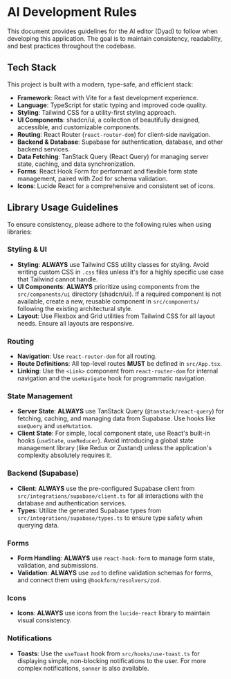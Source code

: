 # AI Development Rules

This document provides guidelines for the AI editor (Dyad) to follow when developing this application. The goal is to maintain consistency, readability, and best practices throughout the codebase.

## Tech Stack

This project is built with a modern, type-safe, and efficient stack:

-   **Framework**: React with Vite for a fast development experience.
-   **Language**: TypeScript for static typing and improved code quality.
-   **Styling**: Tailwind CSS for a utility-first styling approach.
-   **UI Components**: shadcn/ui, a collection of beautifully designed, accessible, and customizable components.
-   **Routing**: React Router (`react-router-dom`) for client-side navigation.
-   **Backend & Database**: Supabase for authentication, database, and other backend services.
-   **Data Fetching**: TanStack Query (React Query) for managing server state, caching, and data synchronization.
-   **Forms**: React Hook Form for performant and flexible form state management, paired with Zod for schema validation.
-   **Icons**: Lucide React for a comprehensive and consistent set of icons.

## Library Usage Guidelines

To ensure consistency, please adhere to the following rules when using libraries:

### Styling & UI

-   **Styling**: **ALWAYS** use Tailwind CSS utility classes for styling. Avoid writing custom CSS in `.css` files unless it's for a highly specific use case that Tailwind cannot handle.
-   **UI Components**: **ALWAYS** prioritize using components from the `src/components/ui` directory (shadcn/ui). If a required component is not available, create a new, reusable component in `src/components/` following the existing architectural style.
-   **Layout**: Use Flexbox and Grid utilities from Tailwind CSS for all layout needs. Ensure all layouts are responsive.

### Routing

-   **Navigation**: Use `react-router-dom` for all routing.
-   **Route Definitions**: All top-level routes **MUST** be defined in `src/App.tsx`.
-   **Linking**: Use the `<Link>` component from `react-router-dom` for internal navigation and the `useNavigate` hook for programmatic navigation.

### State Management

-   **Server State**: **ALWAYS** use TanStack Query (`@tanstack/react-query`) for fetching, caching, and managing data from Supabase. Use hooks like `useQuery` and `useMutation`.
-   **Client State**: For simple, local component state, use React's built-in hooks (`useState`, `useReducer`). Avoid introducing a global state management library (like Redux or Zustand) unless the application's complexity absolutely requires it.

### Backend (Supabase)

-   **Client**: **ALWAYS** use the pre-configured Supabase client from `src/integrations/supabase/client.ts` for all interactions with the database and authentication services.
-   **Types**: Utilize the generated Supabase types from `src/integrations/supabase/types.ts` to ensure type safety when querying data.

### Forms

-   **Form Handling**: **ALWAYS** use `react-hook-form` to manage form state, validation, and submissions.
-   **Validation**: **ALWAYS** use `zod` to define validation schemas for forms, and connect them using `@hookform/resolvers/zod`.

### Icons

-   **Icons**: **ALWAYS** use icons from the `lucide-react` library to maintain visual consistency.

### Notifications

-   **Toasts**: Use the `useToast` hook from `src/hooks/use-toast.ts` for displaying simple, non-blocking notifications to the user. For more complex notifications, `sonner` is also available.